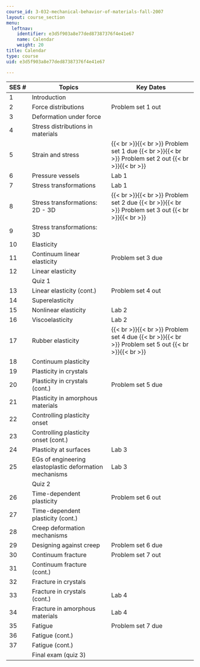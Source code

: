 ```yaml
---
course_id: 3-032-mechanical-behavior-of-materials-fall-2007
layout: course_section
menu:
  leftnav:
    identifier: e3d5f903a8e77ded87387376f4e41e67
    name: Calendar
    weight: 20
title: Calendar
type: course
uid: e3d5f903a8e77ded87387376f4e41e67

---
```


| SES # | Topics | Key Dates |
| --- | --- | --- |
| 1 | Introduction | &nbsp; |
| 2 | Force distributions | Problem set 1 out |
| 3 | Deformation under force | &nbsp; |
| 4 | Stress distributions in materials | &nbsp; |
| 5 | Strain and stress |  {{< br >}}{{< br >}} Problem set 1 due {{< br >}}{{< br >}} Problem set 2 out {{< br >}}{{< br >}}  |
| 6 | Pressure vessels | Lab 1 |
| 7 | Stress transformations | Lab 1 |
| 8 | Stress transformations: 2D - 3D |  {{< br >}}{{< br >}} Problem set 2 due {{< br >}}{{< br >}} Problem set 3 out {{< br >}}{{< br >}}  |
| 9 | Stress transformations: 3D | &nbsp; |
| 10 | Elasticity | &nbsp; |
| 11 | Continuum linear elasticity | Problem set 3 due |
| 12 | Linear elasticity | &nbsp; |
| &nbsp; | Quiz 1 | &nbsp; |
| 13 | Linear elasticity (cont.) | Problem set 4 out |
| 14 | Superelasticity | &nbsp; |
| 15 | Nonlinear elasticity | Lab 2 |
| 16 | Viscoelasticity | Lab 2 |
| 17 | Rubber elasticity |  {{< br >}}{{< br >}} Problem set 4 due {{< br >}}{{< br >}} Problem set 5 out {{< br >}}{{< br >}}  |
| 18 | Continuum plasticity | &nbsp; |
| 19 | Plasticity in crystals | &nbsp; |
| 20 | Plasticity in crystals (cont.) | Problem set 5 due |
| 21 | Plasticity in amorphous materials | &nbsp; |
| 22 | Controlling plasticity onset | &nbsp; |
| 23 | Controlling plasticity onset (cont.) | &nbsp; |
| 24 | Plasticity at surfaces | Lab 3 |
| 25 | EGs of engineering elastoplastic deformation mechanisms | Lab 3 |
| &nbsp; | Quiz 2 | &nbsp; |
| 26 | Time-dependent plasticity | Problem set 6 out |
| 27 | Time-dependent plasticity (cont.) | &nbsp; |
| 28 | Creep deformation mechanisms | &nbsp; |
| 29 | Designing against creep | Problem set 6 due |
| 30 | Continuum fracture | Problem set 7 out |
| 31 | Continuum fracture (cont.) | &nbsp; |
| 32 | Fracture in crystals | &nbsp; |
| 33 | Fracture in crystals (cont.) | Lab 4 |
| 34 | Fracture in amorphous materials | Lab 4 |
| 35 | Fatigue | Problem set 7 due |
| 36 | Fatigue (cont.) | &nbsp; |
| 37 | Fatigue (cont.) | &nbsp; |
| &nbsp; | Final exam (quiz 3) |